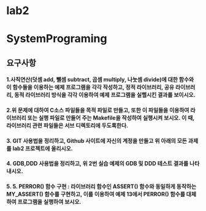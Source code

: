 # lab2
# SystemPrograming 
## 요구사항

#### 1.사칙연산(덧셈 add, 뺄셈 subtract, 곱셈 multiply, 나눗셈 divide)에 대한 함수와 이 함수들을 이용하는 예제 프로그램을 각각 작성하고, 정적 라이브러리, 공유 라이브러리, 동적 라이브러리 방식을 각각 이용하여 예제 프로그램을 실핼시킨 결과를 보이시오.

#### 2.위 문제에 대하여 C소스 파일들을 목적 파일로 만들고, 또한 이 파일들을 이용하여 라이브러리 또는 실행 파일로 만들어 주는 Makefile을 작성하여 실행시켜 보시오. 이 때, 라이브러리 관련 파일들은 서브 디렉토리에 두도록한다.

#### 3. GIT 사용법을 정리하고, Github 사이트에 자신의 계정을 만들고 위 아래의 모든 과제를 lab2 프로젝트에 올리시오.

#### 4. GDB,DDD 사용법을 정리하고, 위 2번 실습 예제의 GDB 및 DDD 테스트 결과를 나타내시오.

#### 5. 5. PERROR() 함수 구현 : 라이브러리 함수인 ASSERT() 함수와 동일하게 동작하는 	MY_ASSERT() 함수를 구현하고, 이를 이용하여 예제 13에서 PERROR() 함수를 대체하여 프로그램을 실행하여 보시오.

